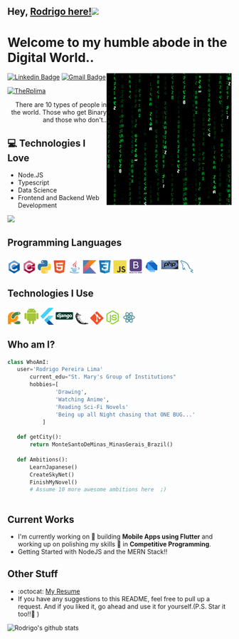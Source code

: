 ## Hey, [Rodrigo here!](https://www.linkedin.com/in/therplima/)<img src="https://media.giphy.com/media/hvRJCLFzcasrR4ia7z/giphy.gif" width="25px">

<h1>Welcome to my humble abode in the Digital World..</h1> 

<img src='https://github.com/TheRplima/TheRplima/blob/main/images/matrix.gif' alt='Awesome Matrix Code' align='right'/>

[![Linkedin Badge](https://img.shields.io/badge/-Rodrigo_Pereira_Lima-blue?style=flat-square&logo=Linkedin&logoColor=white&link=https://www.linkedin.com/in/therplima)](https://www.linkedin.com/in/therplima) [![Gmail Badge](https://img.shields.io/badge/-therplima@gmail.com-c14438?style=flat-square&logo=Gmail&logoColor=white&link=mailto:therplima@gmail.com)](mailto:therplima@gmail.com)
<p align="left"><a href="https://github.com/therplima"><img src="https://komarev.com/ghpvc/?username=TheRplima" alt="TheRplima" /></a></p>

<div style="text-align: right">There are 10 types of people in the world. Those who get Binary and those who don't.. </div>

## :computer: Technologies I Love
* Node.JS
* Typescript
* Data Science
* Frontend and Backend Web Development

<img src="https://github-readme-stats.vercel.app/api/top-langs/?username=TheRplima&layout=compact">

## Programming Languages
<img src='https://github.com/TheRplima/TheRplima/blob/master/images/c-original.svg' width='30'/> <img src='https://github.com/TheRplima/TheRplima/blob/master/images/cpp.svg' width='30'/> <img src='https://github.com/TheRplima/TheRplima/blob/master/images/python2.png' height='30'/>  <img src='https://github.com/TheRplima/TheRplima/blob/master/images/html.svg' width='30'/> <img src='https://github.com/TheRplima/TheRplima/blob/master/images/java.svg' width='30'/> <img src='https://github.com/TheRplima/TheRplima/blob/master/images/kotlin.svg' width='30'/> <img src='https://github.com/TheRplima/TheRplima/blob/master/images/css.svg' width='30'/> <img src='https://github.com/TheRplima/TheRplima/blob/master/images/js.svg' width='30'/> <img src='https://github.com/TheRplima/TheRplima/blob/master/images/bootstrap.svg' width='33'/> <img src='https://github.com/TheRplima/TheRplima/blob/master/images/dart.svg' width='33'/> <img src='https://github.com/TheRplima/TheRplima/blob/master/images/php.svg' width='40'/>
 <img src='https://github.com/TheRplima/TheRplima/blob/master/images/sql.svg' width='30'/> 
 
 ## Technologies I Use
 <img src='https://github.com/TheRplima/TheRplima/blob/master/images/pycharm.svg' width='30'/>  <img src='https://github.com/TheRplima/TheRplima/blob/master/images/android.svg' height='40'/><img src='https://github.com/TheRplima/TheRplima/blob/master/images/flutter-logo.svg' width='30'/> <img src='https://github.com/TheRplima/TheRplima/blob/master/images/django.svg' height='40'/> <img src='https://github.com/TheRplima/TheRplima/blob/master/images/flask.png' width='30'/> <img src='https://github.com/TheRplima/TheRplima/blob/master/images/git.svg' width='30'/> <img src='https://github.com/TheRplima/TheRplima/blob/master/images/nodejs.svg' width='33'/> <img src='https://github.com/TheRplima/TheRplima/blob/master/images/react.svg' width='33'/>
 
 ## Who am I?
 ```python
 class WhoAmI:
 	user='Rodrigo Pereira Lima'
		current_edu="St. Mary's Group of Institutions"
		hobbies=[
				'Drawing',
				'Watching Anime',
				'Reading Sci-Fi Novels'
				'Being up all Night chasing that ONE BUG...'
			]
	
	def getCity():
		return MonteSantoDeMinas_MinasGerais_Brazil()
	
	def Ambitions():
		LearnJapanese()
		CreateSkyNet()
		FinishMyNovel()
		# Assume 10 more awesome ambitions here  ;)
	
 ```
 
## Current Works
 * I'm currently working on 🔭 building **Mobile Apps using Flutter** and working up on polishing my skills 🌱 in **Competitive Programming**.
 * Getting Started with NodeJS and the MERN Stack!!
 
## Other Stuff
  - :octocat: [My Resume](https://drive.google.com/file/d/1uxq1shtoVfoD8D4sD5MHN3drGVA50vlz/view?usp=sharing)
  - If you have any suggestions to this README, feel free to pull up a request. And if you liked it, go ahead and use it for yourself.(P.S. Star it too!!:grimacing: )

![Rodrigo's github stats](https://github-readme-stats.vercel.app/api?username=TheRplima&show_icons=true&hide=[%22issues%22])
 
 